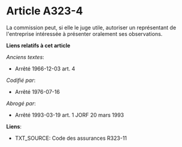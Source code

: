# Article A323-4

La commission peut, si elle le juge utile, autoriser un représentant de l'entreprise intéressée à présenter oralement ses
observations.

**Liens relatifs à cet article**

_Anciens textes_:

  - Arrêté 1966-12-03 art. 4

_Codifié par_:

  - Arrêté 1976-07-16

_Abrogé par_:

  - Arrêté 1993-03-19 art. 1 JORF 20 mars 1993

**Liens**:

  - TXT_SOURCE: Code des assurances R323-11
